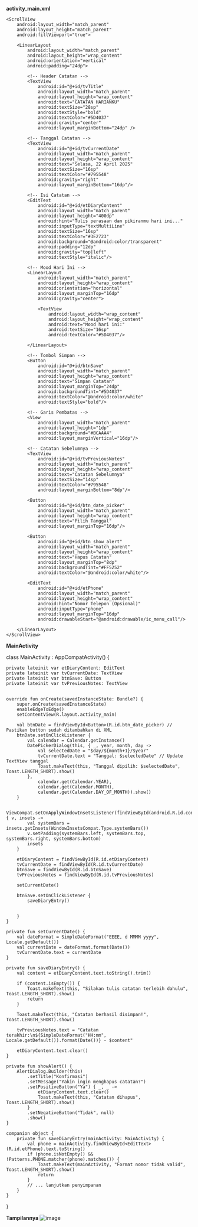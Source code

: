 ****activity_main.xml****

    <ScrollView
        android:layout_width="match_parent"
        android:layout_height="match_parent"
        android:fillViewport="true">

        <LinearLayout
            android:layout_width="match_parent"
            android:layout_height="wrap_content"
            android:orientation="vertical"
            android:padding="24dp">

            <!-- Header Catatan -->
            <TextView
                android:id="@+id/tvTitle"
                android:layout_width="match_parent"
                android:layout_height="wrap_content"
                android:text="CATATAN HARIANKU"
                android:textSize="28sp"
                android:textStyle="bold"
                android:textColor="#5D4037"
                android:gravity="center"
                android:layout_marginBottom="24dp" />

            <!-- Tanggal Catatan -->
            <TextView
                android:id="@+id/tvCurrentDate"
                android:layout_width="match_parent"
                android:layout_height="wrap_content"
                android:text="Selasa, 22 April 2025"
                android:textSize="16sp"
                android:textColor="#795548"
                android:gravity="right"
                android:layout_marginBottom="16dp"/>

            <!-- Isi Catatan -->
            <EditText
                android:id="@+id/etDiaryContent"
                android:layout_width="match_parent"
                android:layout_height="400dp"
                android:hint="Tulis perasaan dan pikiranmu hari ini..."
                android:inputType="textMultiLine"
                android:textSize="16sp"
                android:textColor="#3E2723"
                android:background="@android:color/transparent"
                android:padding="12dp"
                android:gravity="top|left"
                android:textStyle="italic"/>

            <!-- Mood Hari Ini -->
            <LinearLayout
                android:layout_width="match_parent"
                android:layout_height="wrap_content"
                android:orientation="horizontal"
                android:layout_marginTop="16dp"
                android:gravity="center">

                <TextView
                    android:layout_width="wrap_content"
                    android:layout_height="wrap_content"
                    android:text="Mood hari ini:"
                    android:textSize="16sp"
                    android:textColor="#5D4037"/>

            </LinearLayout>

            <!-- Tombol Simpan -->
            <Button
                android:id="@+id/btnSave"
                android:layout_width="match_parent"
                android:layout_height="wrap_content"
                android:text="Simpan Catatan"
                android:layout_marginTop="24dp"
                android:backgroundTint="#5D4037"
                android:textColor="@android:color/white"
                android:textStyle="bold"/>

            <!-- Garis Pembatas -->
            <View
                android:layout_width="match_parent"
                android:layout_height="1dp"
                android:background="#BCAAA4"
                android:layout_marginVertical="16dp"/>

            <!-- Catatan Sebelumnya -->
            <TextView
                android:id="@+id/tvPreviousNotes"
                android:layout_width="match_parent"
                android:layout_height="wrap_content"
                android:text="Catatan Sebelumnya"
                android:textSize="14sp"
                android:textColor="#795548"
                android:layout_marginBottom="8dp"/>

            <Button
                android:id="@+id/btn_date_picker"
                android:layout_width="match_parent"
                android:layout_height="wrap_content"
                android:text="Pilih Tanggal"
                android:layout_marginTop="16dp"/>

            <Button
                android:id="@+id/btn_show_alert"
                android:layout_width="match_parent"
                android:layout_height="wrap_content"
                android:text="Hapus Catatan"
                android:layout_marginTop="8dp"
                android:backgroundTint="#FF5252"
                android:textColor="@android:color/white"/>

            <EditText
                android:id="@+id/etPhone"
                android:layout_width="match_parent"
                android:layout_height="wrap_content"
                android:hint="Nomor Telepon (Opsional)"
                android:inputType="phone"
                android:layout_marginTop="16dp"
                android:drawableStart="@android:drawable/ic_menu_call"/>

        </LinearLayout>
    </ScrollView>

****MainActivity****

class MainActivity : AppCompatActivity() {

    private lateinit var etDiaryContent: EditText
    private lateinit var tvCurrentDate: TextView
    private lateinit var btnSave: Button
    private lateinit var tvPreviousNotes: TextView


    override fun onCreate(savedInstanceState: Bundle?) {
        super.onCreate(savedInstanceState)
        enableEdgeToEdge()
        setContentView(R.layout.activity_main)

        val btnDate = findViewById<Button>(R.id.btn_date_picker) // Pastikan button sudah ditambahkan di XML
        btnDate.setOnClickListener {
            val calendar = Calendar.getInstance()
            DatePickerDialog(this, { _, year, month, day ->
                val selectedDate = "$day/${month+1}/$year"
                tvCurrentDate.text = "Tanggal: $selectedDate" // Update TextView tanggal
                Toast.makeText(this, "Tanggal dipilih: $selectedDate", Toast.LENGTH_SHORT).show()
            },
                calendar.get(Calendar.YEAR),
                calendar.get(Calendar.MONTH),
                calendar.get(Calendar.DAY_OF_MONTH)).show()
        }

        ViewCompat.setOnApplyWindowInsetsListener(findViewById(android.R.id.content)) { v, insets ->
            val systemBars = insets.getInsets(WindowInsetsCompat.Type.systemBars())
            v.setPadding(systemBars.left, systemBars.top, systemBars.right, systemBars.bottom)
            insets
        }

        etDiaryContent = findViewById(R.id.etDiaryContent)
        tvCurrentDate = findViewById(R.id.tvCurrentDate)
        btnSave = findViewById(R.id.btnSave)
        tvPreviousNotes = findViewById(R.id.tvPreviousNotes)

        setCurrentDate()

        btnSave.setOnClickListener {
            saveDiaryEntry()


        }
    }

    private fun setCurrentDate() {
        val dateFormat = SimpleDateFormat("EEEE, d MMMM yyyy", Locale.getDefault())
        val currentDate = dateFormat.format(Date())
        tvCurrentDate.text = currentDate
    }

    private fun saveDiaryEntry() {
        val content = etDiaryContent.text.toString().trim()

        if (content.isEmpty()) {
            Toast.makeText(this, "Silakan tulis catatan terlebih dahulu", Toast.LENGTH_SHORT).show()
            return
        }

        Toast.makeText(this, "Catatan berhasil disimpan!", Toast.LENGTH_SHORT).show()

        tvPreviousNotes.text = "Catatan terakhir:\n${SimpleDateFormat("HH:mm", Locale.getDefault()).format(Date())} - $content"

        etDiaryContent.text.clear()
    }

    private fun showAlert() {
        AlertDialog.Builder(this)
            .setTitle("Konfirmasi")
            .setMessage("Yakin ingin menghapus catatan?")
            .setPositiveButton("Ya") { _, _ ->
                etDiaryContent.text.clear()
                Toast.makeText(this, "Catatan dihapus", Toast.LENGTH_SHORT).show()
            }
            .setNegativeButton("Tidak", null)
            .show()
    }

    companion object {
        private fun saveDiaryEntry(mainActivity: MainActivity) {
            val phone = mainActivity.findViewById<EditText>(R.id.etPhone).text.toString()
            if (phone.isNotEmpty() && !Patterns.PHONE.matcher(phone).matches()) {
                Toast.makeText(mainActivity, "Format nomor tidak valid", Toast.LENGTH_SHORT).show()
                return
            }
            // ... lanjutkan penyimpanan
        }
    }
}


**Tampilannya**
![image](https://github.com/user-attachments/assets/89ca0fe4-3f7a-4419-9768-e22af6698a19)
